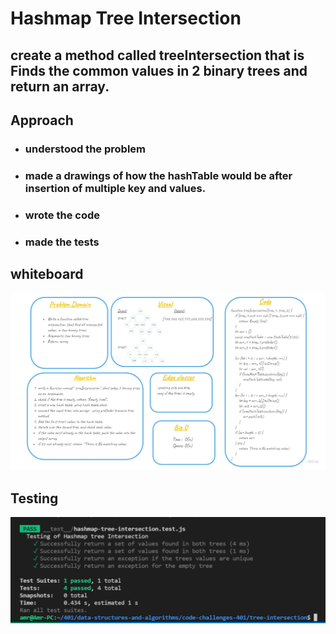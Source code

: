 # Hashmap Tree Intersection

## create a method called treeIntersection that is Finds the common values in 2 binary trees and return an array.

## Approach

- ### understood the problem
- ### made a drawings of how the hashTable would be after insertion of multiple key and values.
- ### wrote the code
- ### made the tests

## whiteboard 
 ![img](./assets/challenge32-board.jpg)

 ## Testing 
 ![img](./assets/challenge32-test.PNG)